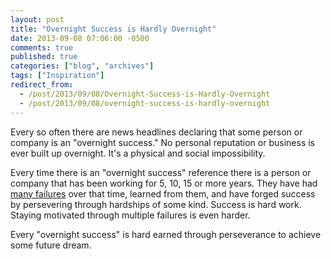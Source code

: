 ```yaml
---
layout: post
title: "Overnight Success is Hardly Overnight"
date: 2013-09-08 07:06:00 -0500
comments: true
published: true
categories: ["blog", "archives"]
tags: ["Inspiration"]
redirect_from: 
  - /post/2013/09/08/Overnight-Success-is-Hardly-Overnight
  - /post/2013/09/08/overnight-success-is-hardly-overnight
---
```

<!-- more -->
<p>Every so often there are news headlines declaring that some person or company is an "overnight success." No personal reputation or business is ever built up overnight. It's a physical and social impossibility.</p>
<p>Every time there is an "overnight success" reference there is a person or company that has been working for 5, 10, 15 or more years. They have had <a href="/post/2013/09/08/Failure-Is-Greater-Success-Than-Success">many failures</a> over that time, learned from them, and have forged success by persevering through hardships of some kind. Success is hard work. Staying motivated through multiple failures is even harder.</p>
<p>Every "overnight success" is hard earned through perseverance to achieve some future dream.</p>
